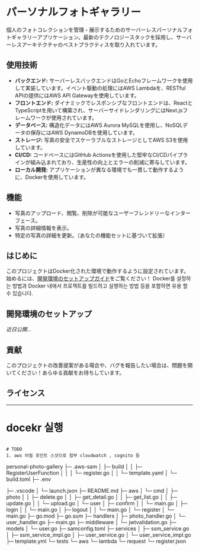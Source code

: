 # パーソナルフォトギャラリー

個人のフォトコレクションを管理・展示するためのサーバーレスパーソナルフォトギャラリーアプリケーション。最新のテクノロジースタックを採用し、サーバーレスアーキテクチャのベストプラクティスを取り入れています。

## 使用技術

- **バックエンド:** サーバーレスバックエンドはGoとEchoフレームワークを使用して実装しています。イベント駆動の処理にはAWS Lambdaを、RESTful APIの提供にはAWS API Gatewayを使用しています。
- **フロントエンド:** ダイナミックでレスポンシブなフロントエンドは、ReactとTypeScriptを用いて構築され、サーバーサイドレンダリングにはNext.jsフレームワークが使用されています。
- **データベース:** 構造化データにはAWS Aurora MySQLを使用し、NoSQLデータの保存にはAWS DynamoDBを使用しています。
- **ストレージ:** 写真の安全でスケーラブルなストレージとしてAWS S3を使用しています。
- **CI/CD:** コードベースにはGitHub Actionsを使用した堅牢なCI/CDパイプラインが組み込まれており、生産性の向上とエラーの削減に寄与しています。
- **ローカル開発:** アプリケーションが異なる環境でも一貫して動作するように、Dockerを使用しています。

## 機能

- 写真のアップロード、閲覧、削除が可能なユーザーフレンドリーなインターフェース。
- 写真の詳細情報を表示。
- 特定の写真の詳細を更新。（あなたの機能セットに基づいて拡張）

## はじめに

このプロジェクトはDocker化された環境で動作するように設定されています。始めるには、[開発環境のセットアップガイド](#開発環境のセットアップ)をご覧ください！
Docker를 설정하는 방법과 Docker 내에서 프로젝트를 빌드하고 실행하는 방법 등을 포함하면 유용 할 수 있습니다.

## 開発環境のセットアップ

_近日公開..._

## 貢献

このプロジェクトの改善提案がある場合や、バグを報告したい場合は、問題を開いてください！あらゆる貢献をお待ちしています。

## ライセンス

----

# docekr 실행

```

# TODO
1. aws 어필 포인트 스샷으로 첨부 cloudwatch , cognito 등
```
personal-photo-gallery
├─ .aws-sam
│  ├─ build
│  │  ├─ RegisterUserFunction
│  │  │  └─ register.go
│  │  └─ template.yaml
│  └─ build.toml
├─ .env

├─ .vscode
│  └─ launch.json
├─ README.md
├─ aws
│  └─ cmd
│     ├─ photo
│     │  ├─ delete.go
│     │  ├─ get_detail.go
│     │  ├─ get_list.go
│     │  ├─ update.go
│     │  └─ upload.go
│     └─ user
│        ├─ confirm
│        │  └─ main.go
│        ├─ login
│        │  └─ main.go
│        ├─ logout
│        │  └─ main.go
│        └─ register
│           └─ main.go
├─ go.mod
├─ go.sum
├─ handlers
│  ├─ photo_handler.go
│  └─ user_handler.go
├─ main.go
├─ middleware
│  └─ jwtvalidation.go
├─ models
│  └─ user.go
├─ samconfig.toml
├─ services
│  ├─ ssm_service.go
│  ├─ ssm_service_impl.go
│  ├─ user_service.go
│  └─ user_service_impl.go
├─ template.yml
└─ tests
   └─ aws
      └─ lambda
         └─ request
            └─ register.json

```